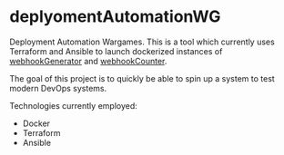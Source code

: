 # deplyomentAutomationWG

Deployment Automation Wargames. This is a tool which currently uses Terraform and Ansible to launch dockerized instances of [webhookGenerator](https://github.com/PrinceLogan/webhookGenerator) and [webhookCounter](https://github.com/PrinceLogan/webhookCounter). 

The goal of this project is to quickly be able to spin up a system to test modern DevOps systems. 

Technologies currently employed:
- Docker
- Terraform
- Ansible

